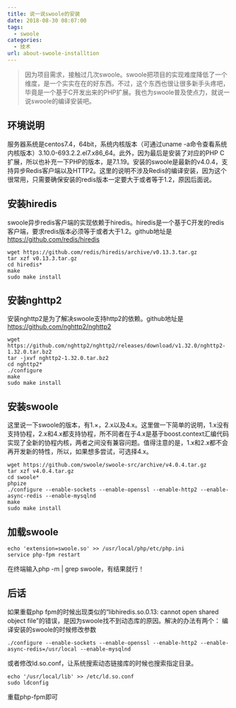 ```yaml
---
title: 说一说swoole的安装
date: 2018-08-30 08:07:00
tags: 
  - swoole
categories:
  - 技术
url: about-swoole-installtion
---
```


> 因为项目需求，接触过几次swoole。swoole把项目的实现难度降低了一个维度，是一个实实在在的好东西。不过，这个东西也很让很多新手头疼吧，毕竟是一个基于C开发出来的PHP扩展。我也为swoole普及使点力，就说一说swoole的编译安装吧。

<!--more-->

## 环境说明

服务器系统是centos7.4，64bit，系统内核版本（可通过uname
-a命令查看系统内核版本）3.10.0-693.2.2.el7.x86_64。此外，因为最后是安装了对应的PHP
C扩展，所以也补充一下PHP的版本，是7.1.19。安装的swoole是最新的v4.0.4，支持异步Redis客户端以及HTTP2。这里的说明不涉及Redis的编译安装，因为这个很常用，只需要确保安装的redis版本一定要大于或者等于1.2，原因后面说。

## 安装hiredis

swoole异步redis客户端的实现依赖于hiredis。hiredis是一个基于C开发的redis客户端，要求redis版本必须等于或者大于1.2。github地址是<https://github.com/redis/hiredis>

```
wget https://github.com/redis/hiredis/archive/v0.13.3.tar.gz
tar xzf v0.13.3.tar.gz
cd hiredis*
make
sudo make install
```

## 安装nghttp2

安装nghttp2是为了解决swoole支持http2的依赖。github地址是<https://github.com/nghttp2/nghttp2>

```
wget https://github.com/nghttp2/nghttp2/releases/download/v1.32.0/nghttp2-1.32.0.tar.bz2
tar -jxvf nghttp2-1.32.0.tar.bz2
cd nghttp2*
./configure
make
sudo make install
```

## 安装swoole

这里说一下swoole的版本，有1.×，2.x以及4.x。这里做一下简单的说明，1.x没有支持协程，2.x和4.x都支持协程，所不同者在于4.x是基于boost.context汇编代码实现了全新的协程内核，两者之间没有兼容问题。值得注意的是，1.x和2.x都不会再开发新的特性，所以，如果想多尝试，可选择4.x。

```
wget https://github.com/swoole/swoole-src/archive/v4.0.4.tar.gz
tar xzf v4.0.4.tar.gz
cd swoole*
phpize
./configure --enable-sockets --enable-openssl --enable-http2 --enable-async-redis --enable-mysqlnd
make
sudo make install
```

## 加载swoole

```
echo 'extension=swoole.so' >> /usr/local/php/etc/php.ini
service php-fpm restart
```

在终端输入php -m | grep swoole，有结果就行！

## 后话

如果重载php fpm的时候出现类似的“libhiredis.so.0.13: cannot open shared object
file”的错误，是因为swoole找不到动态库的原因。解决的办法有两个：
编译安装的swoole的时候修改参数

```
./configure --enable-sockets --enable-openssl --enable-http2 --enable-async-redis=/usr/local --enable-mysqlnd
```


或者修改ld.so.conf，让系统搜索动态链接库的时候也搜索指定目录。

```
echo '/usr/local/lib' >> /etc/ld.so.conf
sudo ldconfig
```

重载php-fpm即可